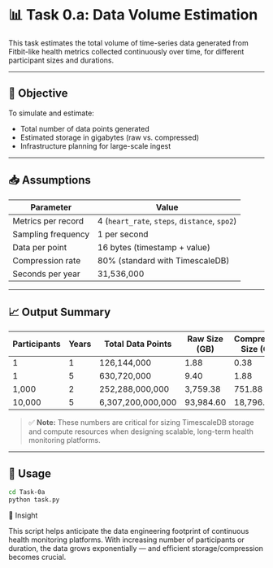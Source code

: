 # 📊 Task 0.a: Data Volume Estimation

This task estimates the total volume of time-series data generated from Fitbit-like health metrics collected continuously over time, for different participant sizes and durations.

---

## 🎯 Objective

To simulate and estimate:

- Total number of data points generated
- Estimated storage in gigabytes (raw vs. compressed)
- Infrastructure planning for large-scale ingest

---

## 📥 Assumptions

| Parameter                | Value                             |
|-------------------------|------------------------------------|
| Metrics per record      | 4 (`heart_rate`, `steps`, `distance`, `spo2`) |
| Sampling frequency      | 1 per second                       |
| Data per point          | 16 bytes (timestamp + value)       |
| Compression rate        | 80% (standard with TimescaleDB)    |
| Seconds per year        | 31,536,000                         |

---

## 📈 Output Summary

| Participants | Years | Total Data Points     | Raw Size (GB) | Compressed Size (GB) |
|--------------|-------|------------------------|---------------|-----------------------|
| 1            | 1     | 126,144,000            | 1.88          | 0.38                  |
| 1            | 5     | 630,720,000            | 9.40          | 1.88                  |
| 1,000        | 2     | 252,288,000,000        | 3,759.38      | 751.88                |
| 10,000       | 5     | 6,307,200,000,000      | 93,984.60     | 18,796.92             |

> ✅ **Note:** These numbers are critical for sizing TimescaleDB storage and compute resources when designing scalable, long-term health monitoring platforms.

---

## 🚀 Usage

```bash
cd Task-0a
python task.py
```

🧠 Insight

This script helps anticipate the data engineering footprint of continuous health monitoring platforms. With increasing number of participants or duration, the data grows exponentially — and efficient storage/compression becomes crucial.